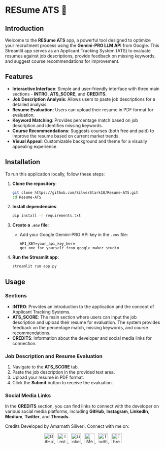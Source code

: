 # RESume ATS 💼

## Introduction

Welcome to the **RESume ATS** app, a powerful tool designed to optimize your recruitment process using the **Gemini-PRO LLM API** from Google. This Streamlit app serves as an Applicant Tracking System (ATS) to evaluate resumes against job descriptions, provide feedback on missing keywords, and suggest course recommendations for improvement.

## Features

- **Interactive Interface**: Simple and user-friendly interface with three main sections - **INTRO**, **ATS_SCORE**, and **CREDITS**.
- **Job Description Analysis**: Allows users to paste job descriptions for a detailed analysis.
- **Resume Evaluation**: Users can upload their resume in PDF format for evaluation.
- **Keyword Matching**: Provides percentage match based on job description and identifies missing keywords.
- **Course Recommendations**: Suggests courses (both free and paid) to improve the resume based on current market trends.
- **Visual Appeal**: Customizable background and theme for a visually appealing experience.


## Installation

To run this application locally, follow these steps:

1. **Clone the repository**:
    ```bash
    git clone https://github.com/SilverStark18/Resume-ATS.git
    cd Resume-ATS
    ```


2. **Install dependencies**:
    ```bash
    pip install -r requirements.txt
    ```

3. **Create a `.env` file**:
    - Add your Google Gemini-PRO API key in the `.env` file:
      ```
      API_KEY=your_api_key_here
      get one for yourself from google maker studio
      ```

4. **Run the Streamlit app**:
    ```bash
    streamlit run app.py
    ```

## Usage

### Sections

- **INTRO**: Provides an introduction to the application and the concept of Applicant Tracking Systems.
- **ATS_SCORE**: The main section where users can input the job description and upload their resume for evaluation. The system provides feedback on the percentage match, missing keywords, and course recommendations.
- **CREDITS**: Information about the developer and social media links for connection.

### Job Description and Resume Evaluation

1. Navigate to the **ATS_SCORE** tab.
2. Paste the job description in the provided text area.
3. Upload your resume in PDF format.
4. Click the **Submit** button to receive the evaluation.

### Social Media Links

In the **CREDITS** section, you can find links to connect with the developer on various social media platforms, including **GitHub**, **Instagram**, **LinkedIn**, **Medium**, **Twitter**, and **Threads**.

Credits
Developed by Amarnath Siliveri. Connect with me on:

<p align="center">
  <a href="https://www.github.com/SilverStark18" target="_blank" rel="noreferrer">
    <img src="https://cdn-icons-png.flaticon.com/128/270/270798.png" width="32" height="32" alt="GitHub" />
  </a>
  &nbsp;
  <a href="http://www.instagram.com/itz..amar." target="_blank" rel="noreferrer">
    <img src="https://raw.githubusercontent.com/danielcranney/readme-generator/main/public/icons/socials/instagram.svg" width="32" height="32" alt="Instagram" />
  </a>
  &nbsp;
  <a href="http://www.linkedin.com/in/amarnath-siliveri18" target="_blank" rel="noreferrer">
    <img src="https://raw.githubusercontent.com/danielcranney/readme-generator/main/public/icons/socials/linkedin.svg" width="32" height="32" alt="LinkedIn" />
  </a>
  &nbsp;
  <a href="https://medium.com/@amartalks25603" target="_blank" rel="noreferrer">
    <img src="https://cdn-icons-png.flaticon.com/128/5968/5968933.png" width="32" height="32" alt="Medium" />
  </a>
  &nbsp;
  <a href="https://www.x.com/Amarsiliveri" target="_blank" rel="noreferrer">
    <img src="https://cdn-icons-png.flaticon.com/128/5969/5969020.png" width="32" height="32" alt="Twitter" />
  </a>
  &nbsp;
  <a href="https://www.threads.net/@itz..amar." target="_blank" rel="noreferrer">
    <img src="https://cdn-icons-png.flaticon.com/128/12105/12105338.png" width="32" height="32" alt="Threads" />
  </a>
</p>
